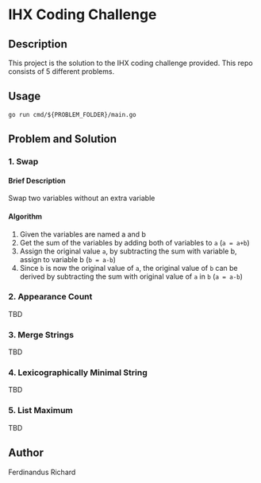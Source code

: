 # IHX Coding Challenge

## Description
This project is the solution to the IHX coding challenge provided. This repo consists of 5 different problems.

## Usage
```
go run cmd/${PROBLEM_FOLDER}/main.go
```

## Problem and Solution

### 1. Swap

#### Brief Description
Swap two variables without an extra variable

#### Algorithm
1. Given the variables are named a and b
2. Get the sum of the variables by adding both of variables to `a` (`a = a+b`)
3. Assign the original value `a`, by subtracting the sum with variable b, assign to variable b (`b = a-b`)
4. Since `b` is now the original value of `a`, the original value of `b` can be derived by subtracting the sum with original value of `a` in `b` (`a = a-b`)

### 2. Appearance Count
TBD

### 3. Merge Strings
TBD

### 4. Lexicographically Minimal String
TBD

### 5. List Maximum
TBD

## Author
Ferdinandus Richard
